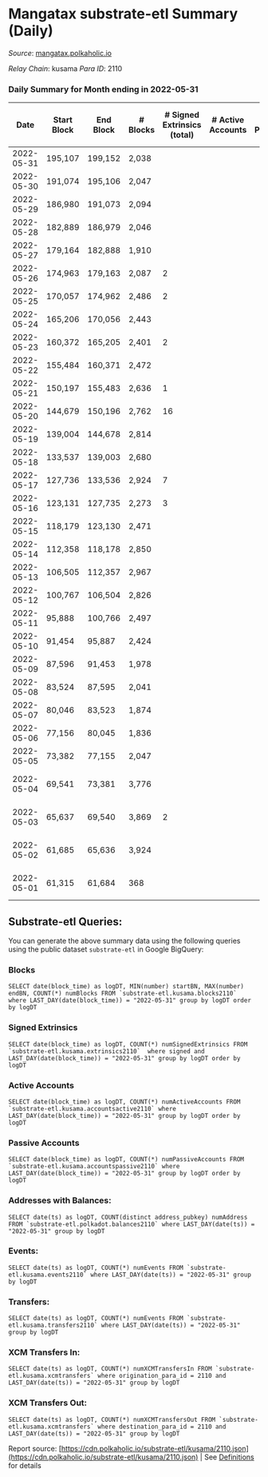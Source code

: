 # Mangatax substrate-etl Summary (Daily)

_Source_: [mangatax.polkaholic.io](https://mangatax.polkaholic.io)

*Relay Chain*: kusama
*Para ID*: 2110



### Daily Summary for Month ending in 2022-05-31


| Date | Start Block | End Block | # Blocks | # Signed Extrinsics (total) | # Active Accounts | # Passive | # New | # Addresses with Balances | # Events | # Transfers | # XCM Transfers In | # XCM Transfers Out | Issues | 
| ---- | ----------- | --------- | -------- | --------------------------- | ----------------- | --------- | ----- | ------------------------- | -------- | ----------- | ------------------ | ------------------- | ------ |
| 2022-05-31 | 195,107 | 199,152 | 2,038 |  |  |  |  | 12 | 4,100 |   |   |   |  |
| 2022-05-30 | 191,074 | 195,106 | 2,047 |  |  |  |  |  | 4,110 |   |   |   |  |
| 2022-05-29 | 186,980 | 191,073 | 2,094 |  |  |  |  |  | 4,217 |   |   |   |  |
| 2022-05-28 | 182,889 | 186,979 | 2,046 |  |  |  |  |  | 4,092 |   |   |   |  |
| 2022-05-27 | 179,164 | 182,888 | 1,910 |  |  |  |  |  | 3,832 |   |   |   |  |
| 2022-05-26 | 174,963 | 179,163 | 2,087 | 2 |  |  |  |  | 4,202 |   |   |   |  |
| 2022-05-25 | 170,057 | 174,962 | 2,486 | 2 |  |  |  |  | 5,015 |   |   |   |  |
| 2022-05-24 | 165,206 | 170,056 | 2,443 |  |  |  |  |  | 4,922 |   |   |   |  |
| 2022-05-23 | 160,372 | 165,205 | 2,401 | 2 |  |  |  |  | 4,848 |   |   |   |  |
| 2022-05-22 | 155,484 | 160,371 | 2,472 |  |  |  |  | 12 | 4,969 |   |   |   |  |
| 2022-05-21 | 150,197 | 155,483 | 2,636 | 1 |  |  |  |  | 5,288 |   |   |   |  |
| 2022-05-20 | 144,679 | 150,196 | 2,762 | 16 |  |  |  |  | 5,551 | 1  |   |   |  |
| 2022-05-19 | 139,004 | 144,678 | 2,814 |  |  |  |  |  | 5,637 |   |   |   |  |
| 2022-05-18 | 133,537 | 139,003 | 2,680 |  |  |  |  |  | 5,381 |   |   |   |  |
| 2022-05-17 | 127,736 | 133,536 | 2,924 | 7 |  |  |  |  | 5,885 | 1  |   |   |  |
| 2022-05-16 | 123,131 | 127,735 | 2,273 | 3 |  |  |  |  | 4,590 | 2  |   |   |  |
| 2022-05-15 | 118,179 | 123,130 | 2,471 |  |  |  |  |  | 4,963 |   |   |   |  |
| 2022-05-14 | 112,358 | 118,178 | 2,850 |  |  |  |  |  | 5,736 |   |   |   |  |
| 2022-05-13 | 106,505 | 112,357 | 2,967 |  |  |  |  |  | 5,955 |   |   |   |  |
| 2022-05-12 | 100,767 | 106,504 | 2,826 |  |  |  |  |  | 5,664 |   |   |   |  |
| 2022-05-11 | 95,888 | 100,766 | 2,497 |  |  |  |  |  | 5,012 |   |   |   |  |
| 2022-05-10 | 91,454 | 95,887 | 2,424 |  |  |  |  |  | 4,856 |   |   |   |  |
| 2022-05-09 | 87,596 | 91,453 | 1,978 |  |  |  |  |  | 3,974 |   |   |   |  |
| 2022-05-08 | 83,524 | 87,595 | 2,041 |  |  |  |  |  | 4,103 |   |   |   |  |
| 2022-05-07 | 80,046 | 83,523 | 1,874 |  |  |  |  |  | 3,748 |   |   |   |  |
| 2022-05-06 | 77,156 | 80,045 | 1,836 |  |  |  |  |  | 3,681 |   |   |   |  |
| 2022-05-05 | 73,382 | 77,155 | 2,047 |  |  |  |  |  | 4,112 |   |   |   |  |
| 2022-05-04 | 69,541 | 73,381 | 3,776 |  |  |  |  |  | 7,587 |   |   |   | 65 missing (1.69%) |
| 2022-05-03 | 65,637 | 69,540 | 3,869 | 2 |  |  |  |  | 7,763 |   |   |   | 35 missing (0.90%) |
| 2022-05-02 | 61,685 | 65,636 | 3,924 |  |  |  |  |  | 7,873 |   |   |   | 28 missing (0.71%) |
| 2022-05-01 | 61,315 | 61,684 | 368 |  |  |  |  |  | 736 |   |   |   | 2 missing (0.54%) |

## Substrate-etl Queries:
You can generate the above summary data using the following queries using the public dataset `substrate-etl` in Google BigQuery:


### Blocks
```
SELECT date(block_time) as logDT, MIN(number) startBN, MAX(number) endBN, COUNT(*) numBlocks FROM `substrate-etl.kusama.blocks2110`  where LAST_DAY(date(block_time)) = "2022-05-31" group by logDT order by logDT
```


### Signed Extrinsics
```
SELECT date(block_time) as logDT, COUNT(*) numSignedExtrinsics FROM `substrate-etl.kusama.extrinsics2110`  where signed and LAST_DAY(date(block_time)) = "2022-05-31" group by logDT order by logDT
```


### Active Accounts
```
SELECT date(block_time) as logDT, COUNT(*) numActiveAccounts FROM `substrate-etl.kusama.accountsactive2110` where LAST_DAY(date(block_time)) = "2022-05-31" group by logDT order by logDT
```


### Passive Accounts
```
SELECT date(block_time) as logDT, COUNT(*) numPassiveAccounts FROM `substrate-etl.kusama.accountspassive2110` where LAST_DAY(date(block_time)) = "2022-05-31" group by logDT order by logDT
```


### Addresses with Balances:
```
SELECT date(ts) as logDT, COUNT(distinct address_pubkey) numAddress FROM `substrate-etl.polkadot.balances2110` where LAST_DAY(date(ts)) = "2022-05-31" group by logDT
```


### Events:
```
SELECT date(ts) as logDT, COUNT(*) numEvents FROM `substrate-etl.kusama.events2110` where LAST_DAY(date(ts)) = "2022-05-31" group by logDT
```


### Transfers:
```
SELECT date(ts) as logDT, COUNT(*) numEvents FROM `substrate-etl.kusama.transfers2110` where LAST_DAY(date(ts)) = "2022-05-31" group by logDT
```


### XCM Transfers In:
```
SELECT date(ts) as logDT, COUNT(*) numXCMTransfersIn FROM `substrate-etl.kusama.xcmtransfers` where origination_para_id = 2110 and LAST_DAY(date(ts)) = "2022-05-31" group by logDT
```


### XCM Transfers Out:
```
SELECT date(ts) as logDT, COUNT(*) numXCMTransfersOut FROM `substrate-etl.kusama.xcmtransfers` where destination_para_id = 2110 and LAST_DAY(date(ts)) = "2022-05-31" group by logDT
```



Report source: [https://cdn.polkaholic.io/substrate-etl/kusama/2110.json](https://cdn.polkaholic.io/substrate-etl/kusama/2110.json) | See [Definitions](/DEFINITIONS.md) for details
